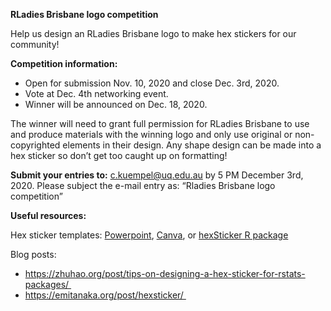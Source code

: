 **RLadies Brisbane logo competition**

Help us design an RLadies Brisbane logo to make hex stickers for our community!

**Competition information:**

- Open for submission Nov. 10, 2020 and close Dec. 3rd, 2020. 
- Vote at Dec. 4th networking event. 
- Winner will be announced on Dec. 18, 2020. 

The winner will need to grant full permission for RLadies Brisbane to use and produce materials with the winning logo and only use original or non-copyrighted elements in their design. Any shape design can be made into a hex sticker so don’t get too caught up on formatting!

**Submit your entries to:** c.kuempel@uq.edu.au by 5 PM December 3rd, 2020. 
Please subject the e-mail entry as: “Rladies Brisbane logo competition”

**Useful resources:**

Hex sticker templates: [Powerpoint](https://emitanaka.org/post/hexsticker/hexsticker.pptx), [Canva](https://www.canva.com/), or [hexSticker R package](https://github.com/GuangchuangYu/hexSticker)

Blog posts: 
- https://zhuhao.org/post/tips-on-designing-a-hex-sticker-for-rstats-packages/ 
- https://emitanaka.org/post/hexsticker/ 
